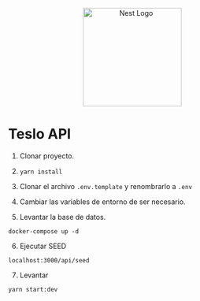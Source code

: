 <p align="center">
  <a href="http://nestjs.com/" target="blank"><img src="https://nestjs.com/img/logo-small.svg" width="200" alt="Nest Logo" /></a>
</p>

# Teslo API

1. Clonar proyecto.

2. ```yarn install```

3. Clonar el archivo ```.env.template``` y renombrarlo a ```.env```

4. Cambiar las variables de entorno de ser necesario.

5. Levantar la base de datos.
```
docker-compose up -d
```

6. Ejecutar SEED
```
localhost:3000/api/seed
```
7. Levantar
```
yarn start:dev
```